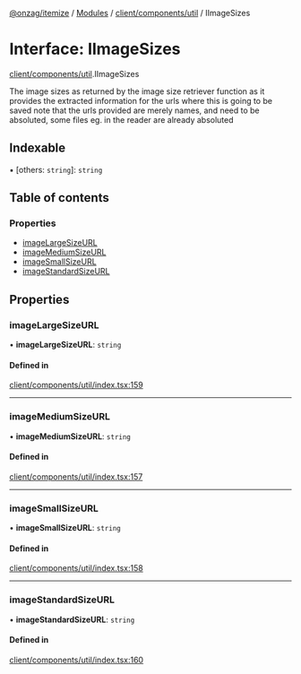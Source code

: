 [@onzag/itemize](../README.md) / [Modules](../modules.md) / [client/components/util](../modules/client_components_util.md) / IImageSizes

# Interface: IImageSizes

[client/components/util](../modules/client_components_util.md).IImageSizes

The image sizes as returned by the image size retriever function
as it provides the extracted information for the urls where this is going to be saved
note that the urls provided are merely names, and need to be absoluted, some files
eg. in the reader are already absoluted

## Indexable

▪ [others: `string`]: `string`

## Table of contents

### Properties

- [imageLargeSizeURL](client_components_util.IImageSizes.md#imagelargesizeurl)
- [imageMediumSizeURL](client_components_util.IImageSizes.md#imagemediumsizeurl)
- [imageSmallSizeURL](client_components_util.IImageSizes.md#imagesmallsizeurl)
- [imageStandardSizeURL](client_components_util.IImageSizes.md#imagestandardsizeurl)

## Properties

### imageLargeSizeURL

• **imageLargeSizeURL**: `string`

#### Defined in

[client/components/util/index.tsx:159](https://github.com/onzag/itemize/blob/5c2808d3/client/components/util/index.tsx#L159)

___

### imageMediumSizeURL

• **imageMediumSizeURL**: `string`

#### Defined in

[client/components/util/index.tsx:157](https://github.com/onzag/itemize/blob/5c2808d3/client/components/util/index.tsx#L157)

___

### imageSmallSizeURL

• **imageSmallSizeURL**: `string`

#### Defined in

[client/components/util/index.tsx:158](https://github.com/onzag/itemize/blob/5c2808d3/client/components/util/index.tsx#L158)

___

### imageStandardSizeURL

• **imageStandardSizeURL**: `string`

#### Defined in

[client/components/util/index.tsx:160](https://github.com/onzag/itemize/blob/5c2808d3/client/components/util/index.tsx#L160)

